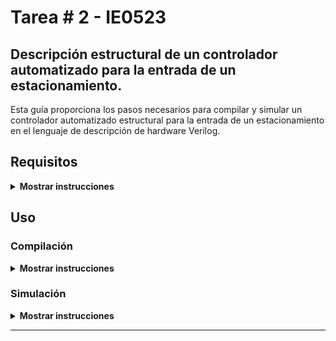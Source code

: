 # Tarea \# 2 - IE0523

## Descripción estructural de un controlador automatizado para la entrada de un estacionamiento.

Esta guía proporciona los pasos necesarios para compilar y simular un controlador automatizado estructural para la entrada de un estacionamiento en el lenguaje de descripción de hardware Verilog. 

## Requisitos

<details><summary><b>Mostrar instrucciones</b></summary>
Para Debian y Ubuntu:

* git
    ```bash
    sudo apt install git
    ```
* make
    ```bash
    sudo apt install make
    ```
* iverilog
    ```bash
    sudo apt install iverilog
    ```
* gtkwave
    ```bash
    sudo apt install gtkwave
    ```
* texlive-full
    ```bash
    sudo apt install texlive-full
    ```
* latexmk
    ```bash
    sudo apt install latexmk
    ```

</details>

## Uso
### Compilación

<details><summary><b>Mostrar instrucciones</b></summary>

1. Clona el repoistorio:
    ```bash
    git clone https://github.com/Roger-505/tareas-ie0523
    ```

2. Navega al directorio `src`:
    ```bash
    cd tareas-ie0523/t1/src
    ```

3. Genera las simulaciones:
    ```bash
    make clean wave
    ```

4. Navega al directorio `informe`:
    ```bash
    cd ../informe
    ```

5. Genera la documentación:
    ```bash
    make
    ```

</details>

### Simulación 
<details><summary><b>Mostrar instrucciones</b></summary>

Después de compilar el código fuente, se desplegarán dos ventanas de `gtkwave`, una consecutiva a la otra.
Estas contendrán las formas de onda de la simulación correspondientes a la síntesis con RTLIL y cmos\_cells.lib, respectivamente.

<center>

* `RTLIL`

![Alt text](./informe/figs/rtlil.png)

* `cmos_cells.lib`

![Alt text](./informe/figs/sim.png)

* `cmos_cells.lib` + delay

![Alt text](./informe/figs/sim.png)

</center>

</details>

---
